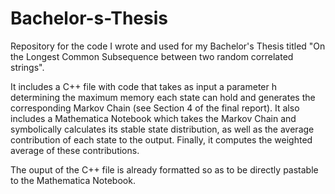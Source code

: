 # Bachelor-s-Thesis
Repository for the code I wrote and used for my Bachelor's Thesis titled "On the Longest Common Subsequence between two random correlated strings".

It includes a C++ file with code that takes as input a parameter h determining the maximum memory each state can hold and generates the corresponding Markov Chain (see Section 4 of the final report). It also includes a Mathematica Notebook which takes the Markov Chain and symbolically calculates its stable state distribution, as well as the average contribution of each state to the output. Finally, it computes the weighted average of these contributions.

The ouput of the C++ file is already formatted so as to be directly pastable to the Mathematica Notebook.
